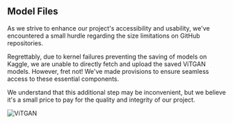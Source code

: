 ## Model Files
As we strive to enhance our project's accessibility and usability, we've encountered a small hurdle regarding the size limitations on GitHub repositories.

Regrettably, due to kernel failures preventing the saving of models on Kaggle, we are unable to directly fetch and upload the saved ViTGAN models. However, fret not! We've made provisions to ensure seamless access to these essential components.

We understand that this additional step may be inconvenient, but we believe it's a small price to pay for the quality and integrity of our project.

![ViTGAN](https://github.com/HarshGandhi2111/GAN-RMFC-Div-A-Comparitive-Analysis-of-GANs-for-Multispectral-Satellite-Image-Dehazing/assets/124970132/e81d541e-fb15-425f-bad5-3131c7af211d)
